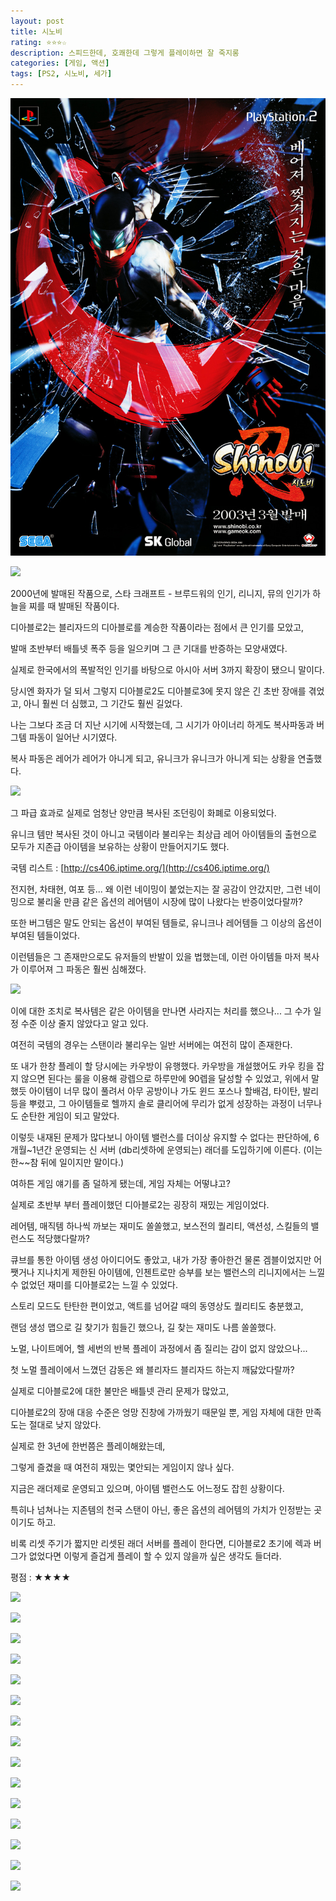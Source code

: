 ```yaml
---
layout: post
title: 시노비
rating: ⭐️⭐️⭐️☆
description: 스피드한데, 호쾌한데 그렇게 플레이하면 잘 죽지롱
categories: [게임, 액션]
tags: [PS2, 시노비, 세가]
---
```


![시노비](../../images/2013/shinobi.jpg)

![](./0.jpg)

2000년에 발매된 작품으로, 스타 크래프트 - 브루드워의 인기, 리니지, 뮤의 인기가 하늘을 찌를 때 발매된 작품이다.

디아블로2는 블리자드의 디아블로를 계승한 작품이라는 점에서 큰 인기를 모았고,

발매 초반부터 배틀넷 폭주 등을 일으키며 그 큰 기대를 반증하는 모양새였다.

실제로 한국에서의 폭발적인 인기를 바탕으로 아시아 서버 3까지 확장이 됐으니 말이다.

당시엔 화자가 덜 되서 그렇지 디아블로2도 디아블로3에 못지 않은 긴 초반 장애를 겪었고, 아니 훨씬 더 심했고, 그 기간도 훨씬 길었다.

나는 그보다 조금 더 지난 시기에 시작했는데, 그 시기가 아이너리 하게도 복사파동과 버그템 파동이 일어난 시기였다.

복사 파동은 레어가 레어가 아니게 되고, 유니크가 유니크가 아니게 되는 상황을 연출했다.

![](./1.jpg)

그 파급 효과로 실제로 엄청난 양만큼 복사된 조던링이 화폐로 이용되었다.

유니크 템만 복사된 것이 아니고 국템이라 불리우는 최상급 레어 아이템들의 출현으로 모두가 지존급 아이템을 보유하는 상황이 만들어지기도 했다.

국템 리스트 : [http://cs406.iptime.org/](http://cs406.iptime.org/)

전지현, 차태현, 여포 등... 왜 이런 네이밍이 붙었는지는 잘 공감이 안갔지만, 
그런 네이밍으로 불리울 만큼 같은 옵션의 레어템이 시장에 많이 나왔다는 반증이었다랄까?

또한 버그템은 말도 안되는 옵션이 부여된 템들로, 유니크나 레어템들 그 이상의 옵션이 부여된 템들이었다.

이런템들은 그 존재만으로도 유저들의 반발이 있을 법했는데, 이런 아이템들 마저 복사가 이루어져 그 파동은 훨씬 심해졌다.

![](./2.jpg)

이에 대한 조치로 복사템은 같은 아이템을 만나면 사라지는 처리를 했으나... 그 수가 일정 수준 이상 줄지 않았다고 알고 있다.

여전히 국템의 경우는 스탠이라 불리우는 일반 서버에는 여전히 많이 존재한다.

또 내가 한창 플레이 할 당시에는 카우방이 유행했다. 
카우방을 개설했어도 카우 킹을 잡지 않으면 된다는 룰을 이용해 광렙으로 하루만에 90렙을 달성할 수 있었고,
위에서 말했듯 아이템이 너무 많이 풀려서 아무 공방이나 가도 윈드 포스나 할배검, 타이탄, 발리 등을 뿌렸고,
그 아이템들로 헬까지 솔로 클리어에 무리가 없게 성장하는 과정이 너무나도 순탄한 게임이 되고 말았다.

이렇듯 내재된 문제가 많다보니 아이템 밸런스를 더이상 유지할 수 없다는 판단하에, 
6개월~1년간 운영되는 신 서버 (db리셋하에 운영되는) 래더를 도입하기에 이른다. (이는 한~~참 뒤에 일이지만 말이다.)

여하튼 게임 얘기를 좀 덜하게 됐는데, 게임 자체는 어떻냐고?

실제로 초반부 부터 플레이했던 디아블로2는 굉장히 재밌는 게임이었다.

레어템, 매직템 하나씩 까보는 재미도 쏠쏠했고, 보스전의 퀄리티, 액션성, 스킬들의 밸런스도 적당했다랄까?

큐브를 통한 아이템 생성 아이디어도 좋았고, 내가 가장 좋아한건 물론 겜블이었지만 어쨋거나 지나치게 제한된 아이템에, 
인첸트로만 승부를 보는 밸런스의 리니지에서는 느낄 수 없었던 재미를 디아블로2는 느낄 수 있었다.

스토리 모드도 탄탄한 편이었고, 액트를 넘어갈 때의 동영상도 퀄리티도 충분했고,

랜덤 생성 맵으로 길 찾기가 힘들긴 했으나, 길 찾는 재미도 나름 쏠쏠했다.

노멀, 나이트메어, 헬 세번의 반복 플레이 과정에서 좀 질리는 감이 없지 않았으나...

첫 노멀 플레이에서 느꼈던 감동은 왜 블리자드 블리자드 하는지 깨닳았다랄까?

실제로 디아블로2에 대한 불만은 배틀넷 관리 문제가 많았고,

디아블로2의 장애 대응 수준은 엉망 진창에 가까웠기 때문일 뿐, 게임 자체에 대한 만족도는 절대로 낮지 않았다.

실제로 한 3년에 한번쯤은 플레이해왔는데,

그렇게 즐겼을 때 여전히 재밌는 몇안되는 게임이지 않나 싶다.

지금은 래더제로 운영되고 있으며, 아이템 밸런스도 어느정도 잡힌 상황이다.

특히나 넘쳐나는 지존템의 천국 스탠이 아닌, 좋은 옵션의 레어템의 가치가 인정받는 곳이기도 하고.

비록 리셋 주기가 짧지만 리셋된 래더 서버를 플레이 한다면,
디아블로2 초기에 렉과 버그가 없었다면 이렇게 즐겁게 플레이 할 수 있지 않을까 싶은 생각도 들더라.

평점 : ★★★★

![](./3.jpg)

![](./4.jpg)

![](./5.jpg)

![](./6.jpg)

![](./7.jpg)

![](./8.jpg)

![](./9.jpg)

![](./10.jpg)

![](./11.jpg)

![](./12.jpg)

![](./13.jpg)

![](./14.jpg)

![](./15.jpg)

![](./16.jpg)

![](./17.jpg)
